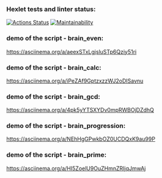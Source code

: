### Hexlet tests and linter status:
[![Actions Status](https://github.com/Reajl/python-project-49/workflows/hexlet-check/badge.svg)](https://github.com/Reajl/python-project-49/actions)
[![Maintainability](https://api.codeclimate.com/v1/badges/9907d6d62516e7e653af/maintainability)](https://codeclimate.com/github/Reajl/python-project-49/maintainability)
### demo of the script - brain_even:
https://asciinema.org/a/aeexSTxLgjsluSTp6Qziy51ri
### demo of the script - brain_calc:
https://asciinema.org/a/iPeZAf9GptzxzzWJ2oDISavnu
### demo of the script - brain_gcd:
https://asciinema.org/a/4pk5yYTSXYDv0mpRWBOjDZdhQ
### demo of the script - brain_progression:
https://asciinema.org/a/NEhHgGPwkbOZ0UCDQxK9au99P
### demo of the script - brain_prime:
https://asciinema.org/a/HI5ZoelU9OuZHmnZRIjqJmwAj
